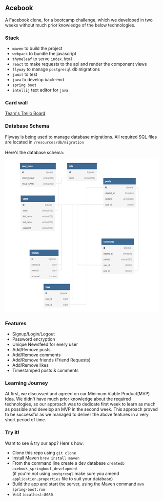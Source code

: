 ## Acebook

A Facebook clone, for a bootcamp challenge,  which we developed in two weeks without much prior knowledge of the below technologies.

### Stack

  - `maven` to build the project
  - `webpack` to bundle the javascript
  - `thymeleaf` to serve `index.html`
  - `react` to make requests to the api and render the component views
  - `flyway` to manage `postgresql` db migrations
  - `junit` to test
  - `java` to develop back-end
  - `spring boot`
  - `intellij` text editor for `java`

### Card wall

<a href="https://trello.com/b/ZxdzZhwn/acebook-super-team"> Team's Trello Board</a> 

### Database Schema

Flyway is being used to manage database migrations. All required SQL files are located in `/resources/db/migration`<br><br>
Here's the database schema:

<img src="images/db_schema.png" width="700" height="500">

### Features

- Signup/Login/Logout
- Password encryption
- Unique Newsfeed for every user
- Add/Remove posts
- Add/Remove comments
- Add/Remove friends (Friend Requests)
- Add/Remove likes
- Timestamped posts & comments

### Learning Journey

At first, we discussed and agreed on our Minimum Viable Product(MVP) idea.
We didn't have much prior knowledge about the required technologies, so our approach was to dedicate first week to learn as much as possible and develop an MVP in the second week.
This approach proved to be successful as we managed to deliver the above features in a very short period of time.

### Try it!

Want to see & try our app? Here's how:
- Clone this repo using `git clone`
- Install Maven `brew install maven`
- From the command line create a dev database `createdb acebook_springboot_development`<br>
(if you're not using `postgresql` make sure you amend `application.properties` file to suit your database)
- Build the app and start the server, using the Maven command `mvn spring-boot:run`
- Visit `localhost:8080`
